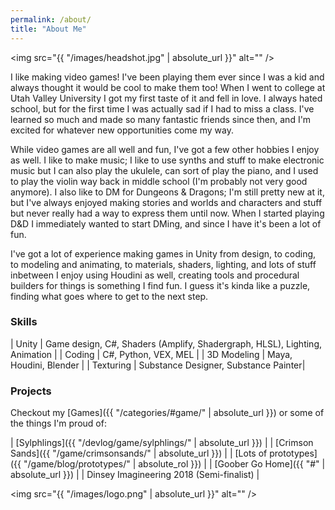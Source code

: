 ```yaml
---
permalink: /about/
title: "About Me"
---
```

<span class="image left"><img src="{{ "/images/headshot.jpg" | absolute_url }}" alt="" /></span>

I like making video games! I've been playing them ever since I was a kid and always thought it would be cool to make them too! When I went to college at Utah Valley University I got my first taste of it and fell in love.
I always hated school, but for the first time I was actually sad if I had to miss a class. I've learned so much and made so many fantastic friends since then, 
and I'm excited for whatever new opportunities come my way.

While video games are all well and fun, I've got a few other hobbies I enjoy as well. I like to make music; I like to use synths and stuff to make electronic music but I can also play the ukulele, can sort of play the piano, and I used to play the violin way back in middle school (I'm probably not very good anymore). I also like to DM for Dungeons & Dragons; I'm still pretty new at it, but I've always enjoyed making stories and worlds and characters and stuff but never really had a way to express them until now. When I started playing D&D I immediately wanted to start DMing, and since I have it's been a lot of fun.

I've got a lot of experience making games in Unity from design, to coding, to modeling and animating, to materials, shaders, lighting, and lots of stuff inbetween
I enjoy using Houdini as well, creating tools and procedural builders for things is something I find fun. I guess it's kinda like a puzzle, finding what goes where to get to the next step.

### Skills

| Unity | Game design, C#, Shaders (Amplify, Shadergraph, HLSL), Lighting, Animation |
| Coding | C#, Python, VEX, MEL |
| 3D Modeling | Maya, Houdini, Blender |
| Texturing | Substance Designer, Substance Painter|


### Projects
Checkout my [Games]({{ "/categories/#game/" | absolute_url }}) or some of the things I'm proud of:

| [Sylphlings]({{ "/devlog/game/sylphlings/" | absolute_url }}) |
| [Crimson Sands]({{ "/game/crimsonsands/" | absolute_url }}) |
| [Lots of prototypes]({{ "/game/blog/prototypes/" | absolute_rol }}) |
| [Goober Go Home]({{ "#" | absolute_url }}) |
| Dinsey Imagineering 2018 (Semi-finalist) |



<span class="image left"><img src="{{ "/images/logo.png" | absolute_url }}" alt="" /></span>